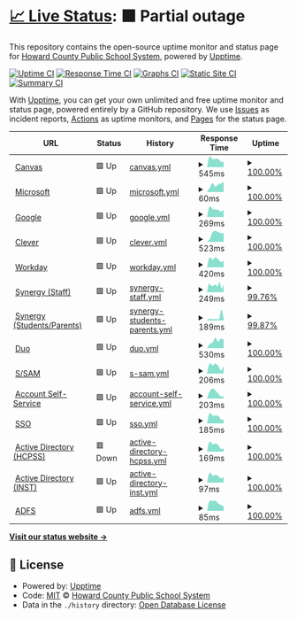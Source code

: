 # [📈 Live Status](https://hcpss.github.io/status): <!--live status--> **🟧 Partial outage**

This repository contains the open-source uptime monitor and status page for [Howard County Public School System](http://www.hcpss.org), powered by [Upptime](https://github.com/upptime/upptime).

[![Uptime CI](https://github.com/hcpss/status/workflows/Uptime%20CI/badge.svg)](https://github.com/hcpss/status/actions?query=workflow%3A%22Uptime+CI%22)
[![Response Time CI](https://github.com/hcpss/status/workflows/Response%20Time%20CI/badge.svg)](https://github.com/hcpss/status/actions?query=workflow%3A%22Response+Time+CI%22)
[![Graphs CI](https://github.com/hcpss/status/workflows/Graphs%20CI/badge.svg)](https://github.com/hcpss/status/actions?query=workflow%3A%22Graphs+CI%22)
[![Static Site CI](https://github.com/hcpss/status/workflows/Static%20Site%20CI/badge.svg)](https://github.com/hcpss/status/actions?query=workflow%3A%22Static+Site+CI%22)
[![Summary CI](https://github.com/hcpss/status/workflows/Summary%20CI/badge.svg)](https://github.com/hcpss/status/actions?query=workflow%3A%22Summary+CI%22)

With [Upptime](https://upptime.js.org), you can get your own unlimited and free uptime monitor and status page, powered entirely by a GitHub repository. We use [Issues](https://github.com/hcpss/status/issues) as incident reports, [Actions](https://github.com/hcpss/status/actions) as uptime monitors, and [Pages](https://hcpss.github.io/status) for the status page.

<!--start: status pages-->
<!-- This summary is generated by Upptime (https://github.com/upptime/upptime) -->
<!-- Do not edit this manually, your changes will be overwritten -->
<!-- prettier-ignore -->
| URL | Status | History | Response Time | Uptime |
| --- | ------ | ------- | ------------- | ------ |
| <img alt="" src="https://icons.duckduckgo.com/ip3/hcpss.instructure.com.ico" height="13"> [Canvas](https://hcpss.instructure.com/courses/34447) | 🟩 Up | [canvas.yml](https://github.com/HCPSS/status/commits/HEAD/history/canvas.yml) | <details><summary><img alt="Response time graph" src="./graphs/canvas/response-time-week.png" height="20"> 545ms</summary><br><a href="https://hcpss.github.io/status/history/canvas"><img alt="Response time 522" src="https://img.shields.io/endpoint?url=https%3A%2F%2Fraw.githubusercontent.com%2FHCPSS%2Fstatus%2FHEAD%2Fapi%2Fcanvas%2Fresponse-time.json"></a><br><a href="https://hcpss.github.io/status/history/canvas"><img alt="24-hour response time 356" src="https://img.shields.io/endpoint?url=https%3A%2F%2Fraw.githubusercontent.com%2FHCPSS%2Fstatus%2FHEAD%2Fapi%2Fcanvas%2Fresponse-time-day.json"></a><br><a href="https://hcpss.github.io/status/history/canvas"><img alt="7-day response time 545" src="https://img.shields.io/endpoint?url=https%3A%2F%2Fraw.githubusercontent.com%2FHCPSS%2Fstatus%2FHEAD%2Fapi%2Fcanvas%2Fresponse-time-week.json"></a><br><a href="https://hcpss.github.io/status/history/canvas"><img alt="30-day response time 545" src="https://img.shields.io/endpoint?url=https%3A%2F%2Fraw.githubusercontent.com%2FHCPSS%2Fstatus%2FHEAD%2Fapi%2Fcanvas%2Fresponse-time-month.json"></a><br><a href="https://hcpss.github.io/status/history/canvas"><img alt="1-year response time 522" src="https://img.shields.io/endpoint?url=https%3A%2F%2Fraw.githubusercontent.com%2FHCPSS%2Fstatus%2FHEAD%2Fapi%2Fcanvas%2Fresponse-time-year.json"></a></details> | <details><summary><a href="https://hcpss.github.io/status/history/canvas">100.00%</a></summary><a href="https://hcpss.github.io/status/history/canvas"><img alt="All-time uptime 100.00%" src="https://img.shields.io/endpoint?url=https%3A%2F%2Fraw.githubusercontent.com%2FHCPSS%2Fstatus%2FHEAD%2Fapi%2Fcanvas%2Fuptime.json"></a><br><a href="https://hcpss.github.io/status/history/canvas"><img alt="24-hour uptime 100.00%" src="https://img.shields.io/endpoint?url=https%3A%2F%2Fraw.githubusercontent.com%2FHCPSS%2Fstatus%2FHEAD%2Fapi%2Fcanvas%2Fuptime-day.json"></a><br><a href="https://hcpss.github.io/status/history/canvas"><img alt="7-day uptime 100.00%" src="https://img.shields.io/endpoint?url=https%3A%2F%2Fraw.githubusercontent.com%2FHCPSS%2Fstatus%2FHEAD%2Fapi%2Fcanvas%2Fuptime-week.json"></a><br><a href="https://hcpss.github.io/status/history/canvas"><img alt="30-day uptime 100.00%" src="https://img.shields.io/endpoint?url=https%3A%2F%2Fraw.githubusercontent.com%2FHCPSS%2Fstatus%2FHEAD%2Fapi%2Fcanvas%2Fuptime-month.json"></a><br><a href="https://hcpss.github.io/status/history/canvas"><img alt="1-year uptime 100.00%" src="https://img.shields.io/endpoint?url=https%3A%2F%2Fraw.githubusercontent.com%2FHCPSS%2Fstatus%2FHEAD%2Fapi%2Fcanvas%2Fuptime-year.json"></a></details>
| <img alt="" src="https://icons.duckduckgo.com/ip3/www.office.com.ico" height="13"> [Microsoft](https://www.office.com/) | 🟩 Up | [microsoft.yml](https://github.com/HCPSS/status/commits/HEAD/history/microsoft.yml) | <details><summary><img alt="Response time graph" src="./graphs/microsoft/response-time-week.png" height="20"> 60ms</summary><br><a href="https://hcpss.github.io/status/history/microsoft"><img alt="Response time 97" src="https://img.shields.io/endpoint?url=https%3A%2F%2Fraw.githubusercontent.com%2FHCPSS%2Fstatus%2FHEAD%2Fapi%2Fmicrosoft%2Fresponse-time.json"></a><br><a href="https://hcpss.github.io/status/history/microsoft"><img alt="24-hour response time 81" src="https://img.shields.io/endpoint?url=https%3A%2F%2Fraw.githubusercontent.com%2FHCPSS%2Fstatus%2FHEAD%2Fapi%2Fmicrosoft%2Fresponse-time-day.json"></a><br><a href="https://hcpss.github.io/status/history/microsoft"><img alt="7-day response time 60" src="https://img.shields.io/endpoint?url=https%3A%2F%2Fraw.githubusercontent.com%2FHCPSS%2Fstatus%2FHEAD%2Fapi%2Fmicrosoft%2Fresponse-time-week.json"></a><br><a href="https://hcpss.github.io/status/history/microsoft"><img alt="30-day response time 95" src="https://img.shields.io/endpoint?url=https%3A%2F%2Fraw.githubusercontent.com%2FHCPSS%2Fstatus%2FHEAD%2Fapi%2Fmicrosoft%2Fresponse-time-month.json"></a><br><a href="https://hcpss.github.io/status/history/microsoft"><img alt="1-year response time 97" src="https://img.shields.io/endpoint?url=https%3A%2F%2Fraw.githubusercontent.com%2FHCPSS%2Fstatus%2FHEAD%2Fapi%2Fmicrosoft%2Fresponse-time-year.json"></a></details> | <details><summary><a href="https://hcpss.github.io/status/history/microsoft">100.00%</a></summary><a href="https://hcpss.github.io/status/history/microsoft"><img alt="All-time uptime 100.00%" src="https://img.shields.io/endpoint?url=https%3A%2F%2Fraw.githubusercontent.com%2FHCPSS%2Fstatus%2FHEAD%2Fapi%2Fmicrosoft%2Fuptime.json"></a><br><a href="https://hcpss.github.io/status/history/microsoft"><img alt="24-hour uptime 100.00%" src="https://img.shields.io/endpoint?url=https%3A%2F%2Fraw.githubusercontent.com%2FHCPSS%2Fstatus%2FHEAD%2Fapi%2Fmicrosoft%2Fuptime-day.json"></a><br><a href="https://hcpss.github.io/status/history/microsoft"><img alt="7-day uptime 100.00%" src="https://img.shields.io/endpoint?url=https%3A%2F%2Fraw.githubusercontent.com%2FHCPSS%2Fstatus%2FHEAD%2Fapi%2Fmicrosoft%2Fuptime-week.json"></a><br><a href="https://hcpss.github.io/status/history/microsoft"><img alt="30-day uptime 100.00%" src="https://img.shields.io/endpoint?url=https%3A%2F%2Fraw.githubusercontent.com%2FHCPSS%2Fstatus%2FHEAD%2Fapi%2Fmicrosoft%2Fuptime-month.json"></a><br><a href="https://hcpss.github.io/status/history/microsoft"><img alt="1-year uptime 100.00%" src="https://img.shields.io/endpoint?url=https%3A%2F%2Fraw.githubusercontent.com%2FHCPSS%2Fstatus%2FHEAD%2Fapi%2Fmicrosoft%2Fuptime-year.json"></a></details>
| <img alt="" src="https://icons.duckduckgo.com/ip3/drive.google.com.ico" height="13"> [Google](https://drive.google.com/) | 🟩 Up | [google.yml](https://github.com/HCPSS/status/commits/HEAD/history/google.yml) | <details><summary><img alt="Response time graph" src="./graphs/google/response-time-week.png" height="20"> 269ms</summary><br><a href="https://hcpss.github.io/status/history/google"><img alt="Response time 282" src="https://img.shields.io/endpoint?url=https%3A%2F%2Fraw.githubusercontent.com%2FHCPSS%2Fstatus%2FHEAD%2Fapi%2Fgoogle%2Fresponse-time.json"></a><br><a href="https://hcpss.github.io/status/history/google"><img alt="24-hour response time 245" src="https://img.shields.io/endpoint?url=https%3A%2F%2Fraw.githubusercontent.com%2FHCPSS%2Fstatus%2FHEAD%2Fapi%2Fgoogle%2Fresponse-time-day.json"></a><br><a href="https://hcpss.github.io/status/history/google"><img alt="7-day response time 269" src="https://img.shields.io/endpoint?url=https%3A%2F%2Fraw.githubusercontent.com%2FHCPSS%2Fstatus%2FHEAD%2Fapi%2Fgoogle%2Fresponse-time-week.json"></a><br><a href="https://hcpss.github.io/status/history/google"><img alt="30-day response time 294" src="https://img.shields.io/endpoint?url=https%3A%2F%2Fraw.githubusercontent.com%2FHCPSS%2Fstatus%2FHEAD%2Fapi%2Fgoogle%2Fresponse-time-month.json"></a><br><a href="https://hcpss.github.io/status/history/google"><img alt="1-year response time 282" src="https://img.shields.io/endpoint?url=https%3A%2F%2Fraw.githubusercontent.com%2FHCPSS%2Fstatus%2FHEAD%2Fapi%2Fgoogle%2Fresponse-time-year.json"></a></details> | <details><summary><a href="https://hcpss.github.io/status/history/google">100.00%</a></summary><a href="https://hcpss.github.io/status/history/google"><img alt="All-time uptime 100.00%" src="https://img.shields.io/endpoint?url=https%3A%2F%2Fraw.githubusercontent.com%2FHCPSS%2Fstatus%2FHEAD%2Fapi%2Fgoogle%2Fuptime.json"></a><br><a href="https://hcpss.github.io/status/history/google"><img alt="24-hour uptime 100.00%" src="https://img.shields.io/endpoint?url=https%3A%2F%2Fraw.githubusercontent.com%2FHCPSS%2Fstatus%2FHEAD%2Fapi%2Fgoogle%2Fuptime-day.json"></a><br><a href="https://hcpss.github.io/status/history/google"><img alt="7-day uptime 100.00%" src="https://img.shields.io/endpoint?url=https%3A%2F%2Fraw.githubusercontent.com%2FHCPSS%2Fstatus%2FHEAD%2Fapi%2Fgoogle%2Fuptime-week.json"></a><br><a href="https://hcpss.github.io/status/history/google"><img alt="30-day uptime 100.00%" src="https://img.shields.io/endpoint?url=https%3A%2F%2Fraw.githubusercontent.com%2FHCPSS%2Fstatus%2FHEAD%2Fapi%2Fgoogle%2Fuptime-month.json"></a><br><a href="https://hcpss.github.io/status/history/google"><img alt="1-year uptime 100.00%" src="https://img.shields.io/endpoint?url=https%3A%2F%2Fraw.githubusercontent.com%2FHCPSS%2Fstatus%2FHEAD%2Fapi%2Fgoogle%2Fuptime-year.json"></a></details>
| <img alt="" src="https://icons.duckduckgo.com/ip3/clever.com.ico" height="13"> [Clever](https://clever.com/in/hcpss/?skip=1&specify_auth=saml) | 🟩 Up | [clever.yml](https://github.com/HCPSS/status/commits/HEAD/history/clever.yml) | <details><summary><img alt="Response time graph" src="./graphs/clever/response-time-week.png" height="20"> 523ms</summary><br><a href="https://hcpss.github.io/status/history/clever"><img alt="Response time 561" src="https://img.shields.io/endpoint?url=https%3A%2F%2Fraw.githubusercontent.com%2FHCPSS%2Fstatus%2FHEAD%2Fapi%2Fclever%2Fresponse-time.json"></a><br><a href="https://hcpss.github.io/status/history/clever"><img alt="24-hour response time 526" src="https://img.shields.io/endpoint?url=https%3A%2F%2Fraw.githubusercontent.com%2FHCPSS%2Fstatus%2FHEAD%2Fapi%2Fclever%2Fresponse-time-day.json"></a><br><a href="https://hcpss.github.io/status/history/clever"><img alt="7-day response time 523" src="https://img.shields.io/endpoint?url=https%3A%2F%2Fraw.githubusercontent.com%2FHCPSS%2Fstatus%2FHEAD%2Fapi%2Fclever%2Fresponse-time-week.json"></a><br><a href="https://hcpss.github.io/status/history/clever"><img alt="30-day response time 641" src="https://img.shields.io/endpoint?url=https%3A%2F%2Fraw.githubusercontent.com%2FHCPSS%2Fstatus%2FHEAD%2Fapi%2Fclever%2Fresponse-time-month.json"></a><br><a href="https://hcpss.github.io/status/history/clever"><img alt="1-year response time 561" src="https://img.shields.io/endpoint?url=https%3A%2F%2Fraw.githubusercontent.com%2FHCPSS%2Fstatus%2FHEAD%2Fapi%2Fclever%2Fresponse-time-year.json"></a></details> | <details><summary><a href="https://hcpss.github.io/status/history/clever">100.00%</a></summary><a href="https://hcpss.github.io/status/history/clever"><img alt="All-time uptime 100.00%" src="https://img.shields.io/endpoint?url=https%3A%2F%2Fraw.githubusercontent.com%2FHCPSS%2Fstatus%2FHEAD%2Fapi%2Fclever%2Fuptime.json"></a><br><a href="https://hcpss.github.io/status/history/clever"><img alt="24-hour uptime 100.00%" src="https://img.shields.io/endpoint?url=https%3A%2F%2Fraw.githubusercontent.com%2FHCPSS%2Fstatus%2FHEAD%2Fapi%2Fclever%2Fuptime-day.json"></a><br><a href="https://hcpss.github.io/status/history/clever"><img alt="7-day uptime 100.00%" src="https://img.shields.io/endpoint?url=https%3A%2F%2Fraw.githubusercontent.com%2FHCPSS%2Fstatus%2FHEAD%2Fapi%2Fclever%2Fuptime-week.json"></a><br><a href="https://hcpss.github.io/status/history/clever"><img alt="30-day uptime 100.00%" src="https://img.shields.io/endpoint?url=https%3A%2F%2Fraw.githubusercontent.com%2FHCPSS%2Fstatus%2FHEAD%2Fapi%2Fclever%2Fuptime-month.json"></a><br><a href="https://hcpss.github.io/status/history/clever"><img alt="1-year uptime 100.00%" src="https://img.shields.io/endpoint?url=https%3A%2F%2Fraw.githubusercontent.com%2FHCPSS%2Fstatus%2FHEAD%2Fapi%2Fclever%2Fuptime-year.json"></a></details>
| <img alt="" src="https://icons.duckduckgo.com/ip3/www.myworkday.com.ico" height="13"> [Workday](https://www.myworkday.com/wday/authgwy/hcpss/login.htmld) | 🟩 Up | [workday.yml](https://github.com/HCPSS/status/commits/HEAD/history/workday.yml) | <details><summary><img alt="Response time graph" src="./graphs/workday/response-time-week.png" height="20"> 420ms</summary><br><a href="https://hcpss.github.io/status/history/workday"><img alt="Response time 595" src="https://img.shields.io/endpoint?url=https%3A%2F%2Fraw.githubusercontent.com%2FHCPSS%2Fstatus%2FHEAD%2Fapi%2Fworkday%2Fresponse-time.json"></a><br><a href="https://hcpss.github.io/status/history/workday"><img alt="24-hour response time 344" src="https://img.shields.io/endpoint?url=https%3A%2F%2Fraw.githubusercontent.com%2FHCPSS%2Fstatus%2FHEAD%2Fapi%2Fworkday%2Fresponse-time-day.json"></a><br><a href="https://hcpss.github.io/status/history/workday"><img alt="7-day response time 420" src="https://img.shields.io/endpoint?url=https%3A%2F%2Fraw.githubusercontent.com%2FHCPSS%2Fstatus%2FHEAD%2Fapi%2Fworkday%2Fresponse-time-week.json"></a><br><a href="https://hcpss.github.io/status/history/workday"><img alt="30-day response time 488" src="https://img.shields.io/endpoint?url=https%3A%2F%2Fraw.githubusercontent.com%2FHCPSS%2Fstatus%2FHEAD%2Fapi%2Fworkday%2Fresponse-time-month.json"></a><br><a href="https://hcpss.github.io/status/history/workday"><img alt="1-year response time 595" src="https://img.shields.io/endpoint?url=https%3A%2F%2Fraw.githubusercontent.com%2FHCPSS%2Fstatus%2FHEAD%2Fapi%2Fworkday%2Fresponse-time-year.json"></a></details> | <details><summary><a href="https://hcpss.github.io/status/history/workday">100.00%</a></summary><a href="https://hcpss.github.io/status/history/workday"><img alt="All-time uptime 99.99%" src="https://img.shields.io/endpoint?url=https%3A%2F%2Fraw.githubusercontent.com%2FHCPSS%2Fstatus%2FHEAD%2Fapi%2Fworkday%2Fuptime.json"></a><br><a href="https://hcpss.github.io/status/history/workday"><img alt="24-hour uptime 100.00%" src="https://img.shields.io/endpoint?url=https%3A%2F%2Fraw.githubusercontent.com%2FHCPSS%2Fstatus%2FHEAD%2Fapi%2Fworkday%2Fuptime-day.json"></a><br><a href="https://hcpss.github.io/status/history/workday"><img alt="7-day uptime 100.00%" src="https://img.shields.io/endpoint?url=https%3A%2F%2Fraw.githubusercontent.com%2FHCPSS%2Fstatus%2FHEAD%2Fapi%2Fworkday%2Fuptime-week.json"></a><br><a href="https://hcpss.github.io/status/history/workday"><img alt="30-day uptime 99.98%" src="https://img.shields.io/endpoint?url=https%3A%2F%2Fraw.githubusercontent.com%2FHCPSS%2Fstatus%2FHEAD%2Fapi%2Fworkday%2Fuptime-month.json"></a><br><a href="https://hcpss.github.io/status/history/workday"><img alt="1-year uptime 99.99%" src="https://img.shields.io/endpoint?url=https%3A%2F%2Fraw.githubusercontent.com%2FHCPSS%2Fstatus%2FHEAD%2Fapi%2Fworkday%2Fuptime-year.json"></a></details>
| <img alt="" src="https://icons.duckduckgo.com/ip3/critical-status.hcpss.org.ico" height="13"> [Synergy (Staff)](https://critical-status.hcpss.org/edupoint-staff) | 🟩 Up | [synergy-staff.yml](https://github.com/HCPSS/status/commits/HEAD/history/synergy-staff.yml) | <details><summary><img alt="Response time graph" src="./graphs/synergy-staff/response-time-week.png" height="20"> 249ms</summary><br><a href="https://hcpss.github.io/status/history/synergy-staff"><img alt="Response time 871" src="https://img.shields.io/endpoint?url=https%3A%2F%2Fraw.githubusercontent.com%2FHCPSS%2Fstatus%2FHEAD%2Fapi%2Fsynergy-staff%2Fresponse-time.json"></a><br><a href="https://hcpss.github.io/status/history/synergy-staff"><img alt="24-hour response time 250" src="https://img.shields.io/endpoint?url=https%3A%2F%2Fraw.githubusercontent.com%2FHCPSS%2Fstatus%2FHEAD%2Fapi%2Fsynergy-staff%2Fresponse-time-day.json"></a><br><a href="https://hcpss.github.io/status/history/synergy-staff"><img alt="7-day response time 249" src="https://img.shields.io/endpoint?url=https%3A%2F%2Fraw.githubusercontent.com%2FHCPSS%2Fstatus%2FHEAD%2Fapi%2Fsynergy-staff%2Fresponse-time-week.json"></a><br><a href="https://hcpss.github.io/status/history/synergy-staff"><img alt="30-day response time 877" src="https://img.shields.io/endpoint?url=https%3A%2F%2Fraw.githubusercontent.com%2FHCPSS%2Fstatus%2FHEAD%2Fapi%2Fsynergy-staff%2Fresponse-time-month.json"></a><br><a href="https://hcpss.github.io/status/history/synergy-staff"><img alt="1-year response time 871" src="https://img.shields.io/endpoint?url=https%3A%2F%2Fraw.githubusercontent.com%2FHCPSS%2Fstatus%2FHEAD%2Fapi%2Fsynergy-staff%2Fresponse-time-year.json"></a></details> | <details><summary><a href="https://hcpss.github.io/status/history/synergy-staff">99.76%</a></summary><a href="https://hcpss.github.io/status/history/synergy-staff"><img alt="All-time uptime 99.91%" src="https://img.shields.io/endpoint?url=https%3A%2F%2Fraw.githubusercontent.com%2FHCPSS%2Fstatus%2FHEAD%2Fapi%2Fsynergy-staff%2Fuptime.json"></a><br><a href="https://hcpss.github.io/status/history/synergy-staff"><img alt="24-hour uptime 98.35%" src="https://img.shields.io/endpoint?url=https%3A%2F%2Fraw.githubusercontent.com%2FHCPSS%2Fstatus%2FHEAD%2Fapi%2Fsynergy-staff%2Fuptime-day.json"></a><br><a href="https://hcpss.github.io/status/history/synergy-staff"><img alt="7-day uptime 99.76%" src="https://img.shields.io/endpoint?url=https%3A%2F%2Fraw.githubusercontent.com%2FHCPSS%2Fstatus%2FHEAD%2Fapi%2Fsynergy-staff%2Fuptime-week.json"></a><br><a href="https://hcpss.github.io/status/history/synergy-staff"><img alt="30-day uptime 99.92%" src="https://img.shields.io/endpoint?url=https%3A%2F%2Fraw.githubusercontent.com%2FHCPSS%2Fstatus%2FHEAD%2Fapi%2Fsynergy-staff%2Fuptime-month.json"></a><br><a href="https://hcpss.github.io/status/history/synergy-staff"><img alt="1-year uptime 99.91%" src="https://img.shields.io/endpoint?url=https%3A%2F%2Fraw.githubusercontent.com%2FHCPSS%2Fstatus%2FHEAD%2Fapi%2Fsynergy-staff%2Fuptime-year.json"></a></details>
| <img alt="" src="https://icons.duckduckgo.com/ip3/critical-status.hcpss.org.ico" height="13"> [Synergy (Students/Parents)](https://critical-status.hcpss.org/edupoint-parents) | 🟩 Up | [synergy-students-parents.yml](https://github.com/HCPSS/status/commits/HEAD/history/synergy-students-parents.yml) | <details><summary><img alt="Response time graph" src="./graphs/synergy-students-parents/response-time-week.png" height="20"> 189ms</summary><br><a href="https://hcpss.github.io/status/history/synergy-students-parents"><img alt="Response time 159" src="https://img.shields.io/endpoint?url=https%3A%2F%2Fraw.githubusercontent.com%2FHCPSS%2Fstatus%2FHEAD%2Fapi%2Fsynergy-students-parents%2Fresponse-time.json"></a><br><a href="https://hcpss.github.io/status/history/synergy-students-parents"><img alt="24-hour response time 441" src="https://img.shields.io/endpoint?url=https%3A%2F%2Fraw.githubusercontent.com%2FHCPSS%2Fstatus%2FHEAD%2Fapi%2Fsynergy-students-parents%2Fresponse-time-day.json"></a><br><a href="https://hcpss.github.io/status/history/synergy-students-parents"><img alt="7-day response time 189" src="https://img.shields.io/endpoint?url=https%3A%2F%2Fraw.githubusercontent.com%2FHCPSS%2Fstatus%2FHEAD%2Fapi%2Fsynergy-students-parents%2Fresponse-time-week.json"></a><br><a href="https://hcpss.github.io/status/history/synergy-students-parents"><img alt="30-day response time 236" src="https://img.shields.io/endpoint?url=https%3A%2F%2Fraw.githubusercontent.com%2FHCPSS%2Fstatus%2FHEAD%2Fapi%2Fsynergy-students-parents%2Fresponse-time-month.json"></a><br><a href="https://hcpss.github.io/status/history/synergy-students-parents"><img alt="1-year response time 159" src="https://img.shields.io/endpoint?url=https%3A%2F%2Fraw.githubusercontent.com%2FHCPSS%2Fstatus%2FHEAD%2Fapi%2Fsynergy-students-parents%2Fresponse-time-year.json"></a></details> | <details><summary><a href="https://hcpss.github.io/status/history/synergy-students-parents">99.87%</a></summary><a href="https://hcpss.github.io/status/history/synergy-students-parents"><img alt="All-time uptime 99.96%" src="https://img.shields.io/endpoint?url=https%3A%2F%2Fraw.githubusercontent.com%2FHCPSS%2Fstatus%2FHEAD%2Fapi%2Fsynergy-students-parents%2Fuptime.json"></a><br><a href="https://hcpss.github.io/status/history/synergy-students-parents"><img alt="24-hour uptime 99.12%" src="https://img.shields.io/endpoint?url=https%3A%2F%2Fraw.githubusercontent.com%2FHCPSS%2Fstatus%2FHEAD%2Fapi%2Fsynergy-students-parents%2Fuptime-day.json"></a><br><a href="https://hcpss.github.io/status/history/synergy-students-parents"><img alt="7-day uptime 99.87%" src="https://img.shields.io/endpoint?url=https%3A%2F%2Fraw.githubusercontent.com%2FHCPSS%2Fstatus%2FHEAD%2Fapi%2Fsynergy-students-parents%2Fuptime-week.json"></a><br><a href="https://hcpss.github.io/status/history/synergy-students-parents"><img alt="30-day uptime 99.95%" src="https://img.shields.io/endpoint?url=https%3A%2F%2Fraw.githubusercontent.com%2FHCPSS%2Fstatus%2FHEAD%2Fapi%2Fsynergy-students-parents%2Fuptime-month.json"></a><br><a href="https://hcpss.github.io/status/history/synergy-students-parents"><img alt="1-year uptime 99.96%" src="https://img.shields.io/endpoint?url=https%3A%2F%2Fraw.githubusercontent.com%2FHCPSS%2Fstatus%2FHEAD%2Fapi%2Fsynergy-students-parents%2Fuptime-year.json"></a></details>
| <img alt="" src="https://icons.duckduckgo.com/ip3/api-a01cc0d2.duosecurity.com.ico" height="13"> [Duo](https://api-a01cc0d2.duosecurity.com/) | 🟩 Up | [duo.yml](https://github.com/HCPSS/status/commits/HEAD/history/duo.yml) | <details><summary><img alt="Response time graph" src="./graphs/duo/response-time-week.png" height="20"> 530ms</summary><br><a href="https://hcpss.github.io/status/history/duo"><img alt="Response time 515" src="https://img.shields.io/endpoint?url=https%3A%2F%2Fraw.githubusercontent.com%2FHCPSS%2Fstatus%2FHEAD%2Fapi%2Fduo%2Fresponse-time.json"></a><br><a href="https://hcpss.github.io/status/history/duo"><img alt="24-hour response time 619" src="https://img.shields.io/endpoint?url=https%3A%2F%2Fraw.githubusercontent.com%2FHCPSS%2Fstatus%2FHEAD%2Fapi%2Fduo%2Fresponse-time-day.json"></a><br><a href="https://hcpss.github.io/status/history/duo"><img alt="7-day response time 530" src="https://img.shields.io/endpoint?url=https%3A%2F%2Fraw.githubusercontent.com%2FHCPSS%2Fstatus%2FHEAD%2Fapi%2Fduo%2Fresponse-time-week.json"></a><br><a href="https://hcpss.github.io/status/history/duo"><img alt="30-day response time 501" src="https://img.shields.io/endpoint?url=https%3A%2F%2Fraw.githubusercontent.com%2FHCPSS%2Fstatus%2FHEAD%2Fapi%2Fduo%2Fresponse-time-month.json"></a><br><a href="https://hcpss.github.io/status/history/duo"><img alt="1-year response time 515" src="https://img.shields.io/endpoint?url=https%3A%2F%2Fraw.githubusercontent.com%2FHCPSS%2Fstatus%2FHEAD%2Fapi%2Fduo%2Fresponse-time-year.json"></a></details> | <details><summary><a href="https://hcpss.github.io/status/history/duo">100.00%</a></summary><a href="https://hcpss.github.io/status/history/duo"><img alt="All-time uptime 99.99%" src="https://img.shields.io/endpoint?url=https%3A%2F%2Fraw.githubusercontent.com%2FHCPSS%2Fstatus%2FHEAD%2Fapi%2Fduo%2Fuptime.json"></a><br><a href="https://hcpss.github.io/status/history/duo"><img alt="24-hour uptime 100.00%" src="https://img.shields.io/endpoint?url=https%3A%2F%2Fraw.githubusercontent.com%2FHCPSS%2Fstatus%2FHEAD%2Fapi%2Fduo%2Fuptime-day.json"></a><br><a href="https://hcpss.github.io/status/history/duo"><img alt="7-day uptime 100.00%" src="https://img.shields.io/endpoint?url=https%3A%2F%2Fraw.githubusercontent.com%2FHCPSS%2Fstatus%2FHEAD%2Fapi%2Fduo%2Fuptime-week.json"></a><br><a href="https://hcpss.github.io/status/history/duo"><img alt="30-day uptime 100.00%" src="https://img.shields.io/endpoint?url=https%3A%2F%2Fraw.githubusercontent.com%2FHCPSS%2Fstatus%2FHEAD%2Fapi%2Fduo%2Fuptime-month.json"></a><br><a href="https://hcpss.github.io/status/history/duo"><img alt="1-year uptime 99.99%" src="https://img.shields.io/endpoint?url=https%3A%2F%2Fraw.githubusercontent.com%2FHCPSS%2Fstatus%2FHEAD%2Fapi%2Fduo%2Fuptime-year.json"></a></details>
| <img alt="" src="https://icons.duckduckgo.com/ip3/sam.hcpss.org.ico" height="13"> [S/SAM](https://sam.hcpss.org/api/docs/) | 🟩 Up | [s-sam.yml](https://github.com/HCPSS/status/commits/HEAD/history/s-sam.yml) | <details><summary><img alt="Response time graph" src="./graphs/s-sam/response-time-week.png" height="20"> 206ms</summary><br><a href="https://hcpss.github.io/status/history/s-sam"><img alt="Response time 233" src="https://img.shields.io/endpoint?url=https%3A%2F%2Fraw.githubusercontent.com%2FHCPSS%2Fstatus%2FHEAD%2Fapi%2Fs-sam%2Fresponse-time.json"></a><br><a href="https://hcpss.github.io/status/history/s-sam"><img alt="24-hour response time 195" src="https://img.shields.io/endpoint?url=https%3A%2F%2Fraw.githubusercontent.com%2FHCPSS%2Fstatus%2FHEAD%2Fapi%2Fs-sam%2Fresponse-time-day.json"></a><br><a href="https://hcpss.github.io/status/history/s-sam"><img alt="7-day response time 206" src="https://img.shields.io/endpoint?url=https%3A%2F%2Fraw.githubusercontent.com%2FHCPSS%2Fstatus%2FHEAD%2Fapi%2Fs-sam%2Fresponse-time-week.json"></a><br><a href="https://hcpss.github.io/status/history/s-sam"><img alt="30-day response time 218" src="https://img.shields.io/endpoint?url=https%3A%2F%2Fraw.githubusercontent.com%2FHCPSS%2Fstatus%2FHEAD%2Fapi%2Fs-sam%2Fresponse-time-month.json"></a><br><a href="https://hcpss.github.io/status/history/s-sam"><img alt="1-year response time 233" src="https://img.shields.io/endpoint?url=https%3A%2F%2Fraw.githubusercontent.com%2FHCPSS%2Fstatus%2FHEAD%2Fapi%2Fs-sam%2Fresponse-time-year.json"></a></details> | <details><summary><a href="https://hcpss.github.io/status/history/s-sam">100.00%</a></summary><a href="https://hcpss.github.io/status/history/s-sam"><img alt="All-time uptime 100.00%" src="https://img.shields.io/endpoint?url=https%3A%2F%2Fraw.githubusercontent.com%2FHCPSS%2Fstatus%2FHEAD%2Fapi%2Fs-sam%2Fuptime.json"></a><br><a href="https://hcpss.github.io/status/history/s-sam"><img alt="24-hour uptime 100.00%" src="https://img.shields.io/endpoint?url=https%3A%2F%2Fraw.githubusercontent.com%2FHCPSS%2Fstatus%2FHEAD%2Fapi%2Fs-sam%2Fuptime-day.json"></a><br><a href="https://hcpss.github.io/status/history/s-sam"><img alt="7-day uptime 100.00%" src="https://img.shields.io/endpoint?url=https%3A%2F%2Fraw.githubusercontent.com%2FHCPSS%2Fstatus%2FHEAD%2Fapi%2Fs-sam%2Fuptime-week.json"></a><br><a href="https://hcpss.github.io/status/history/s-sam"><img alt="30-day uptime 100.00%" src="https://img.shields.io/endpoint?url=https%3A%2F%2Fraw.githubusercontent.com%2FHCPSS%2Fstatus%2FHEAD%2Fapi%2Fs-sam%2Fuptime-month.json"></a><br><a href="https://hcpss.github.io/status/history/s-sam"><img alt="1-year uptime 100.00%" src="https://img.shields.io/endpoint?url=https%3A%2F%2Fraw.githubusercontent.com%2FHCPSS%2Fstatus%2FHEAD%2Fapi%2Fs-sam%2Fuptime-year.json"></a></details>
| <img alt="" src="https://icons.duckduckgo.com/ip3/account.hcpss.org.ico" height="13"> [Account Self-Service](https://account.hcpss.org/api/docs/) | 🟩 Up | [account-self-service.yml](https://github.com/HCPSS/status/commits/HEAD/history/account-self-service.yml) | <details><summary><img alt="Response time graph" src="./graphs/account-self-service/response-time-week.png" height="20"> 203ms</summary><br><a href="https://hcpss.github.io/status/history/account-self-service"><img alt="Response time 511" src="https://img.shields.io/endpoint?url=https%3A%2F%2Fraw.githubusercontent.com%2FHCPSS%2Fstatus%2FHEAD%2Fapi%2Faccount-self-service%2Fresponse-time.json"></a><br><a href="https://hcpss.github.io/status/history/account-self-service"><img alt="24-hour response time 76" src="https://img.shields.io/endpoint?url=https%3A%2F%2Fraw.githubusercontent.com%2FHCPSS%2Fstatus%2FHEAD%2Fapi%2Faccount-self-service%2Fresponse-time-day.json"></a><br><a href="https://hcpss.github.io/status/history/account-self-service"><img alt="7-day response time 203" src="https://img.shields.io/endpoint?url=https%3A%2F%2Fraw.githubusercontent.com%2FHCPSS%2Fstatus%2FHEAD%2Fapi%2Faccount-self-service%2Fresponse-time-week.json"></a><br><a href="https://hcpss.github.io/status/history/account-self-service"><img alt="30-day response time 648" src="https://img.shields.io/endpoint?url=https%3A%2F%2Fraw.githubusercontent.com%2FHCPSS%2Fstatus%2FHEAD%2Fapi%2Faccount-self-service%2Fresponse-time-month.json"></a><br><a href="https://hcpss.github.io/status/history/account-self-service"><img alt="1-year response time 511" src="https://img.shields.io/endpoint?url=https%3A%2F%2Fraw.githubusercontent.com%2FHCPSS%2Fstatus%2FHEAD%2Fapi%2Faccount-self-service%2Fresponse-time-year.json"></a></details> | <details><summary><a href="https://hcpss.github.io/status/history/account-self-service">100.00%</a></summary><a href="https://hcpss.github.io/status/history/account-self-service"><img alt="All-time uptime 99.97%" src="https://img.shields.io/endpoint?url=https%3A%2F%2Fraw.githubusercontent.com%2FHCPSS%2Fstatus%2FHEAD%2Fapi%2Faccount-self-service%2Fuptime.json"></a><br><a href="https://hcpss.github.io/status/history/account-self-service"><img alt="24-hour uptime 100.00%" src="https://img.shields.io/endpoint?url=https%3A%2F%2Fraw.githubusercontent.com%2FHCPSS%2Fstatus%2FHEAD%2Fapi%2Faccount-self-service%2Fuptime-day.json"></a><br><a href="https://hcpss.github.io/status/history/account-self-service"><img alt="7-day uptime 100.00%" src="https://img.shields.io/endpoint?url=https%3A%2F%2Fraw.githubusercontent.com%2FHCPSS%2Fstatus%2FHEAD%2Fapi%2Faccount-self-service%2Fuptime-week.json"></a><br><a href="https://hcpss.github.io/status/history/account-self-service"><img alt="30-day uptime 99.95%" src="https://img.shields.io/endpoint?url=https%3A%2F%2Fraw.githubusercontent.com%2FHCPSS%2Fstatus%2FHEAD%2Fapi%2Faccount-self-service%2Fuptime-month.json"></a><br><a href="https://hcpss.github.io/status/history/account-self-service"><img alt="1-year uptime 99.97%" src="https://img.shields.io/endpoint?url=https%3A%2F%2Fraw.githubusercontent.com%2FHCPSS%2Fstatus%2FHEAD%2Fapi%2Faccount-self-service%2Fuptime-year.json"></a></details>
| <img alt="" src="https://icons.duckduckgo.com/ip3/hcpss.me.ico" height="13"> [SSO](https://hcpss.me/saml/saml2/idp/metadata.php) | 🟩 Up | [sso.yml](https://github.com/HCPSS/status/commits/HEAD/history/sso.yml) | <details><summary><img alt="Response time graph" src="./graphs/sso/response-time-week.png" height="20"> 185ms</summary><br><a href="https://hcpss.github.io/status/history/sso"><img alt="Response time 206" src="https://img.shields.io/endpoint?url=https%3A%2F%2Fraw.githubusercontent.com%2FHCPSS%2Fstatus%2FHEAD%2Fapi%2Fsso%2Fresponse-time.json"></a><br><a href="https://hcpss.github.io/status/history/sso"><img alt="24-hour response time 97" src="https://img.shields.io/endpoint?url=https%3A%2F%2Fraw.githubusercontent.com%2FHCPSS%2Fstatus%2FHEAD%2Fapi%2Fsso%2Fresponse-time-day.json"></a><br><a href="https://hcpss.github.io/status/history/sso"><img alt="7-day response time 185" src="https://img.shields.io/endpoint?url=https%3A%2F%2Fraw.githubusercontent.com%2FHCPSS%2Fstatus%2FHEAD%2Fapi%2Fsso%2Fresponse-time-week.json"></a><br><a href="https://hcpss.github.io/status/history/sso"><img alt="30-day response time 222" src="https://img.shields.io/endpoint?url=https%3A%2F%2Fraw.githubusercontent.com%2FHCPSS%2Fstatus%2FHEAD%2Fapi%2Fsso%2Fresponse-time-month.json"></a><br><a href="https://hcpss.github.io/status/history/sso"><img alt="1-year response time 206" src="https://img.shields.io/endpoint?url=https%3A%2F%2Fraw.githubusercontent.com%2FHCPSS%2Fstatus%2FHEAD%2Fapi%2Fsso%2Fresponse-time-year.json"></a></details> | <details><summary><a href="https://hcpss.github.io/status/history/sso">100.00%</a></summary><a href="https://hcpss.github.io/status/history/sso"><img alt="All-time uptime 100.00%" src="https://img.shields.io/endpoint?url=https%3A%2F%2Fraw.githubusercontent.com%2FHCPSS%2Fstatus%2FHEAD%2Fapi%2Fsso%2Fuptime.json"></a><br><a href="https://hcpss.github.io/status/history/sso"><img alt="24-hour uptime 100.00%" src="https://img.shields.io/endpoint?url=https%3A%2F%2Fraw.githubusercontent.com%2FHCPSS%2Fstatus%2FHEAD%2Fapi%2Fsso%2Fuptime-day.json"></a><br><a href="https://hcpss.github.io/status/history/sso"><img alt="7-day uptime 100.00%" src="https://img.shields.io/endpoint?url=https%3A%2F%2Fraw.githubusercontent.com%2FHCPSS%2Fstatus%2FHEAD%2Fapi%2Fsso%2Fuptime-week.json"></a><br><a href="https://hcpss.github.io/status/history/sso"><img alt="30-day uptime 100.00%" src="https://img.shields.io/endpoint?url=https%3A%2F%2Fraw.githubusercontent.com%2FHCPSS%2Fstatus%2FHEAD%2Fapi%2Fsso%2Fuptime-month.json"></a><br><a href="https://hcpss.github.io/status/history/sso"><img alt="1-year uptime 100.00%" src="https://img.shields.io/endpoint?url=https%3A%2F%2Fraw.githubusercontent.com%2FHCPSS%2Fstatus%2FHEAD%2Fapi%2Fsso%2Fuptime-year.json"></a></details>
| <img alt="" src="https://icons.duckduckgo.com/ip3/critical-status.hcpss.org.ico" height="13"> [Active Directory (HCPSS)](https://critical-status.hcpss.org/hcpss) | 🟥 Down | [active-directory-hcpss.yml](https://github.com/HCPSS/status/commits/HEAD/history/active-directory-hcpss.yml) | <details><summary><img alt="Response time graph" src="./graphs/active-directory-hcpss/response-time-week.png" height="20"> 169ms</summary><br><a href="https://hcpss.github.io/status/history/active-directory-hcpss"><img alt="Response time 161" src="https://img.shields.io/endpoint?url=https%3A%2F%2Fraw.githubusercontent.com%2FHCPSS%2Fstatus%2FHEAD%2Fapi%2Factive-directory-hcpss%2Fresponse-time.json"></a><br><a href="https://hcpss.github.io/status/history/active-directory-hcpss"><img alt="24-hour response time 82" src="https://img.shields.io/endpoint?url=https%3A%2F%2Fraw.githubusercontent.com%2FHCPSS%2Fstatus%2FHEAD%2Fapi%2Factive-directory-hcpss%2Fresponse-time-day.json"></a><br><a href="https://hcpss.github.io/status/history/active-directory-hcpss"><img alt="7-day response time 169" src="https://img.shields.io/endpoint?url=https%3A%2F%2Fraw.githubusercontent.com%2FHCPSS%2Fstatus%2FHEAD%2Fapi%2Factive-directory-hcpss%2Fresponse-time-week.json"></a><br><a href="https://hcpss.github.io/status/history/active-directory-hcpss"><img alt="30-day response time 170" src="https://img.shields.io/endpoint?url=https%3A%2F%2Fraw.githubusercontent.com%2FHCPSS%2Fstatus%2FHEAD%2Fapi%2Factive-directory-hcpss%2Fresponse-time-month.json"></a><br><a href="https://hcpss.github.io/status/history/active-directory-hcpss"><img alt="1-year response time 161" src="https://img.shields.io/endpoint?url=https%3A%2F%2Fraw.githubusercontent.com%2FHCPSS%2Fstatus%2FHEAD%2Fapi%2Factive-directory-hcpss%2Fresponse-time-year.json"></a></details> | <details><summary><a href="https://hcpss.github.io/status/history/active-directory-hcpss">100.00%</a></summary><a href="https://hcpss.github.io/status/history/active-directory-hcpss"><img alt="All-time uptime 99.99%" src="https://img.shields.io/endpoint?url=https%3A%2F%2Fraw.githubusercontent.com%2FHCPSS%2Fstatus%2FHEAD%2Fapi%2Factive-directory-hcpss%2Fuptime.json"></a><br><a href="https://hcpss.github.io/status/history/active-directory-hcpss"><img alt="24-hour uptime 99.99%" src="https://img.shields.io/endpoint?url=https%3A%2F%2Fraw.githubusercontent.com%2FHCPSS%2Fstatus%2FHEAD%2Fapi%2Factive-directory-hcpss%2Fuptime-day.json"></a><br><a href="https://hcpss.github.io/status/history/active-directory-hcpss"><img alt="7-day uptime 100.00%" src="https://img.shields.io/endpoint?url=https%3A%2F%2Fraw.githubusercontent.com%2FHCPSS%2Fstatus%2FHEAD%2Fapi%2Factive-directory-hcpss%2Fuptime-week.json"></a><br><a href="https://hcpss.github.io/status/history/active-directory-hcpss"><img alt="30-day uptime 100.00%" src="https://img.shields.io/endpoint?url=https%3A%2F%2Fraw.githubusercontent.com%2FHCPSS%2Fstatus%2FHEAD%2Fapi%2Factive-directory-hcpss%2Fuptime-month.json"></a><br><a href="https://hcpss.github.io/status/history/active-directory-hcpss"><img alt="1-year uptime 99.99%" src="https://img.shields.io/endpoint?url=https%3A%2F%2Fraw.githubusercontent.com%2FHCPSS%2Fstatus%2FHEAD%2Fapi%2Factive-directory-hcpss%2Fuptime-year.json"></a></details>
| <img alt="" src="https://icons.duckduckgo.com/ip3/critical-status.hcpss.org.ico" height="13"> [Active Directory (INST)](https://critical-status.hcpss.org/inst) | 🟩 Up | [active-directory-inst.yml](https://github.com/HCPSS/status/commits/HEAD/history/active-directory-inst.yml) | <details><summary><img alt="Response time graph" src="./graphs/active-directory-inst/response-time-week.png" height="20"> 97ms</summary><br><a href="https://hcpss.github.io/status/history/active-directory-inst"><img alt="Response time 297" src="https://img.shields.io/endpoint?url=https%3A%2F%2Fraw.githubusercontent.com%2FHCPSS%2Fstatus%2FHEAD%2Fapi%2Factive-directory-inst%2Fresponse-time.json"></a><br><a href="https://hcpss.github.io/status/history/active-directory-inst"><img alt="24-hour response time 75" src="https://img.shields.io/endpoint?url=https%3A%2F%2Fraw.githubusercontent.com%2FHCPSS%2Fstatus%2FHEAD%2Fapi%2Factive-directory-inst%2Fresponse-time-day.json"></a><br><a href="https://hcpss.github.io/status/history/active-directory-inst"><img alt="7-day response time 97" src="https://img.shields.io/endpoint?url=https%3A%2F%2Fraw.githubusercontent.com%2FHCPSS%2Fstatus%2FHEAD%2Fapi%2Factive-directory-inst%2Fresponse-time-week.json"></a><br><a href="https://hcpss.github.io/status/history/active-directory-inst"><img alt="30-day response time 91" src="https://img.shields.io/endpoint?url=https%3A%2F%2Fraw.githubusercontent.com%2FHCPSS%2Fstatus%2FHEAD%2Fapi%2Factive-directory-inst%2Fresponse-time-month.json"></a><br><a href="https://hcpss.github.io/status/history/active-directory-inst"><img alt="1-year response time 297" src="https://img.shields.io/endpoint?url=https%3A%2F%2Fraw.githubusercontent.com%2FHCPSS%2Fstatus%2FHEAD%2Fapi%2Factive-directory-inst%2Fresponse-time-year.json"></a></details> | <details><summary><a href="https://hcpss.github.io/status/history/active-directory-inst">100.00%</a></summary><a href="https://hcpss.github.io/status/history/active-directory-inst"><img alt="All-time uptime 99.95%" src="https://img.shields.io/endpoint?url=https%3A%2F%2Fraw.githubusercontent.com%2FHCPSS%2Fstatus%2FHEAD%2Fapi%2Factive-directory-inst%2Fuptime.json"></a><br><a href="https://hcpss.github.io/status/history/active-directory-inst"><img alt="24-hour uptime 100.00%" src="https://img.shields.io/endpoint?url=https%3A%2F%2Fraw.githubusercontent.com%2FHCPSS%2Fstatus%2FHEAD%2Fapi%2Factive-directory-inst%2Fuptime-day.json"></a><br><a href="https://hcpss.github.io/status/history/active-directory-inst"><img alt="7-day uptime 100.00%" src="https://img.shields.io/endpoint?url=https%3A%2F%2Fraw.githubusercontent.com%2FHCPSS%2Fstatus%2FHEAD%2Fapi%2Factive-directory-inst%2Fuptime-week.json"></a><br><a href="https://hcpss.github.io/status/history/active-directory-inst"><img alt="30-day uptime 100.00%" src="https://img.shields.io/endpoint?url=https%3A%2F%2Fraw.githubusercontent.com%2FHCPSS%2Fstatus%2FHEAD%2Fapi%2Factive-directory-inst%2Fuptime-month.json"></a><br><a href="https://hcpss.github.io/status/history/active-directory-inst"><img alt="1-year uptime 99.95%" src="https://img.shields.io/endpoint?url=https%3A%2F%2Fraw.githubusercontent.com%2FHCPSS%2Fstatus%2FHEAD%2Fapi%2Factive-directory-inst%2Fuptime-year.json"></a></details>
| <img alt="" src="https://icons.duckduckgo.com/ip3/critical-status.hcpss.org.ico" height="13"> [ADFS](https://critical-status.hcpss.org/adfs/portal/css/style.css) | 🟩 Up | [adfs.yml](https://github.com/HCPSS/status/commits/HEAD/history/adfs.yml) | <details><summary><img alt="Response time graph" src="./graphs/adfs/response-time-week.png" height="20"> 85ms</summary><br><a href="https://hcpss.github.io/status/history/adfs"><img alt="Response time 82" src="https://img.shields.io/endpoint?url=https%3A%2F%2Fraw.githubusercontent.com%2FHCPSS%2Fstatus%2FHEAD%2Fapi%2Fadfs%2Fresponse-time.json"></a><br><a href="https://hcpss.github.io/status/history/adfs"><img alt="24-hour response time 47" src="https://img.shields.io/endpoint?url=https%3A%2F%2Fraw.githubusercontent.com%2FHCPSS%2Fstatus%2FHEAD%2Fapi%2Fadfs%2Fresponse-time-day.json"></a><br><a href="https://hcpss.github.io/status/history/adfs"><img alt="7-day response time 85" src="https://img.shields.io/endpoint?url=https%3A%2F%2Fraw.githubusercontent.com%2FHCPSS%2Fstatus%2FHEAD%2Fapi%2Fadfs%2Fresponse-time-week.json"></a><br><a href="https://hcpss.github.io/status/history/adfs"><img alt="30-day response time 81" src="https://img.shields.io/endpoint?url=https%3A%2F%2Fraw.githubusercontent.com%2FHCPSS%2Fstatus%2FHEAD%2Fapi%2Fadfs%2Fresponse-time-month.json"></a><br><a href="https://hcpss.github.io/status/history/adfs"><img alt="1-year response time 82" src="https://img.shields.io/endpoint?url=https%3A%2F%2Fraw.githubusercontent.com%2FHCPSS%2Fstatus%2FHEAD%2Fapi%2Fadfs%2Fresponse-time-year.json"></a></details> | <details><summary><a href="https://hcpss.github.io/status/history/adfs">100.00%</a></summary><a href="https://hcpss.github.io/status/history/adfs"><img alt="All-time uptime 99.93%" src="https://img.shields.io/endpoint?url=https%3A%2F%2Fraw.githubusercontent.com%2FHCPSS%2Fstatus%2FHEAD%2Fapi%2Fadfs%2Fuptime.json"></a><br><a href="https://hcpss.github.io/status/history/adfs"><img alt="24-hour uptime 100.00%" src="https://img.shields.io/endpoint?url=https%3A%2F%2Fraw.githubusercontent.com%2FHCPSS%2Fstatus%2FHEAD%2Fapi%2Fadfs%2Fuptime-day.json"></a><br><a href="https://hcpss.github.io/status/history/adfs"><img alt="7-day uptime 100.00%" src="https://img.shields.io/endpoint?url=https%3A%2F%2Fraw.githubusercontent.com%2FHCPSS%2Fstatus%2FHEAD%2Fapi%2Fadfs%2Fuptime-week.json"></a><br><a href="https://hcpss.github.io/status/history/adfs"><img alt="30-day uptime 99.92%" src="https://img.shields.io/endpoint?url=https%3A%2F%2Fraw.githubusercontent.com%2FHCPSS%2Fstatus%2FHEAD%2Fapi%2Fadfs%2Fuptime-month.json"></a><br><a href="https://hcpss.github.io/status/history/adfs"><img alt="1-year uptime 99.93%" src="https://img.shields.io/endpoint?url=https%3A%2F%2Fraw.githubusercontent.com%2FHCPSS%2Fstatus%2FHEAD%2Fapi%2Fadfs%2Fuptime-year.json"></a></details>

<!--end: status pages-->

[**Visit our status website →**](https://hcpss.github.io/status)

## 📄 License

- Powered by: [Upptime](https://github.com/upptime/upptime)
- Code: [MIT](./LICENSE) © [Howard County Public School System](http://www.hcpss.org)
- Data in the `./history` directory: [Open Database License](https://opendatacommons.org/licenses/odbl/1-0/)

